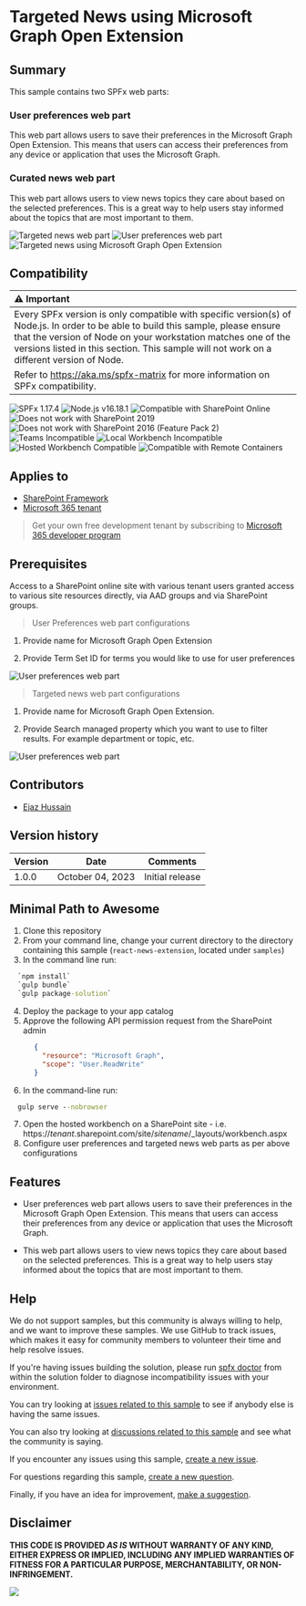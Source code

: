 # Targeted News using Microsoft Graph Open Extension

## Summary

This sample contains two SPFx web parts:

### User preferences web part

This web part allows users to save their preferences in the Microsoft Graph Open Extension. This means that users can access their preferences from any device or application that uses the Microsoft Graph.

### Curated news web part

This web part allows users to view news topics they care about based on the selected preferences. This is a great way to help users stay informed about the topics that are most important to them.

![Targeted news web part](./assets/curated-news.png)
![User preferences web part](./assets/user-preferences-model.png)
![Targeted news using Microsoft Graph Open Extension](./assets/demo.gif)

## Compatibility

| :warning: Important                                                                                                                                                                                                                                                                           |
| :-------------------------------------------------------------------------------------------------------------------------------------------------------------------------------------------------------------------------------------------------------------------------------------------- |
| Every SPFx version is only compatible with specific version(s) of Node.js. In order to be able to build this sample, please ensure that the version of Node on your workstation matches one of the versions listed in this section. This sample will not work on a different version of Node. |
| Refer to <https://aka.ms/spfx-matrix> for more information on SPFx compatibility.                                                                                                                                                                                                             |

![SPFx 1.17.4](https://img.shields.io/badge/SPFx-1.17.4-green.svg)
![Node.js v16.18.1](https://img.shields.io/badge/Node.js-v16.18.1-green.svg)
![Compatible with SharePoint Online](https://img.shields.io/badge/SharePoint%20Online-Compatible-green.svg)
![Does not work with SharePoint 2019](https://img.shields.io/badge/SharePoint%20Server%202019-Incompatible-red.svg "SharePoint Server 2019 requires SPFx 1.4.1 or lower")
![Does not work with SharePoint 2016 (Feature Pack 2)](<https://img.shields.io/badge/SharePoint%20Server%202016%20(Feature%20Pack%202)-Incompatible-red.svg> "SharePoint Server 2016 Feature Pack 2 requires SPFx 1.1")
![Teams Incompatible](https://img.shields.io/badge/Teams-Incompatible-lightgrey.svg)
![Local Workbench Incompatible](https://img.shields.io/badge/Local%20Workbench-Incompatible-red.svg "This solution requires access to a user's user and group ids")
![Hosted Workbench Compatible](https://img.shields.io/badge/Hosted%20Workbench-Compatible-green.svg)
![Compatible with Remote Containers](https://img.shields.io/badge/Remote%20Containers-Compatible-green.svg)

## Applies to

- [SharePoint Framework](https://aka.ms/spfx)
- [Microsoft 365 tenant](https://learn.microsoft.com/sharepoint/dev/spfx/set-up-your-developer-tenant)

> Get your own free development tenant by subscribing to [Microsoft 365 developer program](https://aka.ms/m365/devprogram)

## Prerequisites

Access to a SharePoint online site with various tenant users granted access to various site resources directly, via AAD groups and via SharePoint groups.

> User Preferences web part configurations

1. Provide name for Microsoft Graph Open Extension

2. Provide Term Set ID for terms you would like to use for user preferences

![User preferences web part](./assets/user-preferences-config.jpg)

> Targeted news web part configurations

1. Provide name for Microsoft Graph Open Extension.

2. Provide Search managed property which you want to use to filter results. For example department or topic, etc.

![User preferences web part](./assets/targted-news-config.jpg)

## Contributors

- [Ejaz Hussain](https://github.com/ejazhussain)

## Version history

| Version | Date             | Comments        |
| ------- | ---------------- | --------------- |
| 1.0.0   | October 04, 2023 | Initial release |

## Minimal Path to Awesome

1. Clone this repository
2. From your command line, change your current directory to the directory containing this sample (`react-news-extension`, located under `samples`)
3. In the command line run:

  ```cmd
    `npm install`
    `gulp bundle`
    `gulp package-solution`
  ```

4. Deploy the package to your app catalog
5. Approve the following API permission request from the SharePoint admin

  ```JSON
        {
          "resource": "Microsoft Graph",
          "scope": "User.ReadWrite"
        }
  ```

6. In the command-line run:

  ```cmd
    gulp serve --nobrowser
  ```

7. Open the hosted workbench on a SharePoint site - i.e. https://_tenant_.sharepoint.com/site/_sitename_/_layouts/workbench.aspx
8. Configure user preferences and targeted news web parts as per above configurations

## Features

- User preferences web part allows users to save their preferences in the Microsoft Graph Open Extension. This means that users can access their preferences from any device or application that uses the Microsoft Graph.

- This web part allows users to view news topics they care about based on the selected preferences. This is a great way to help users stay informed about the topics that are most important to them.

## Help

We do not support samples, but this community is always willing to help, and we want to improve these samples. We use GitHub to track issues, which makes it easy for  community members to volunteer their time and help resolve issues.

If you're having issues building the solution, please run [spfx doctor](https://pnp.github.io/cli-microsoft365/cmd/spfx/spfx-doctor/) from within the solution folder to diagnose incompatibility issues with your environment.

You can try looking at [issues related to this sample](https://github.com/pnp/sp-dev-fx-webparts/issues?q=label%3A%22sample%3A%20react-news-extension%22) to see if anybody else is having the same issues.

You can also try looking at [discussions related to this sample](https://github.com/pnp/sp-dev-fx-webparts/discussions?discussions_q=react-news-extension) and see what the community is saying.

If you encounter any issues using this sample, [create a new issue](https://github.com/pnp/sp-dev-fx-webparts/issues/new?assignees=&labels=Needs%3A+Triage+%3Amag%3A%2Ctype%3Abug-suspected%2Csample%3A%20react-news-extension&template=bug-report.yml&sample=react-news-extension&authors=@ejazhussain&title=react-news-extension%20-%20).

For questions regarding this sample, [create a new question](https://github.com/pnp/sp-dev-fx-webparts/issues/new?assignees=&labels=Needs%3A+Triage+%3Amag%3A%2Ctype%3Aquestion%2Csample%3A%20react-news-extension&template=question.yml&sample=react-news-extension&authors=@ejazhussain&title=react-news-extension%20-%20).

Finally, if you have an idea for improvement, [make a suggestion](https://github.com/pnp/sp-dev-fx-webparts/issues/new?assignees=&labels=Needs%3A+Triage+%3Amag%3A%2Ctype%3Aenhancement%2Csample%3A%20react-news-extension&template=suggestion.yml&sample=react-news-extension&authors=@ejazhussain&title=react-news-extension%20-%20).

## Disclaimer

**THIS CODE IS PROVIDED _AS IS_ WITHOUT WARRANTY OF ANY KIND, EITHER EXPRESS OR IMPLIED, INCLUDING ANY IMPLIED WARRANTIES OF FITNESS FOR A PARTICULAR PURPOSE, MERCHANTABILITY, OR NON-INFRINGEMENT.**

<img src="https://m365-visitor-stats.azurewebsites.net/sp-dev-fx-webparts/samples/react-news-extension" />
